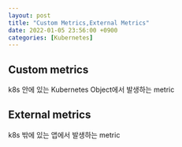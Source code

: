 ```yaml
---
layout: post
title: "Custom Metrics,External Metrics"
date: 2022-01-05 23:56:00 +0900
categories: [Kubernetes]
---
```


## Custom metrics
k8s 안에 있는 Kubernetes Object에서 발생하는 metric

## External metrics
k8s 밖에 있는 앱에서 발생하는 metric